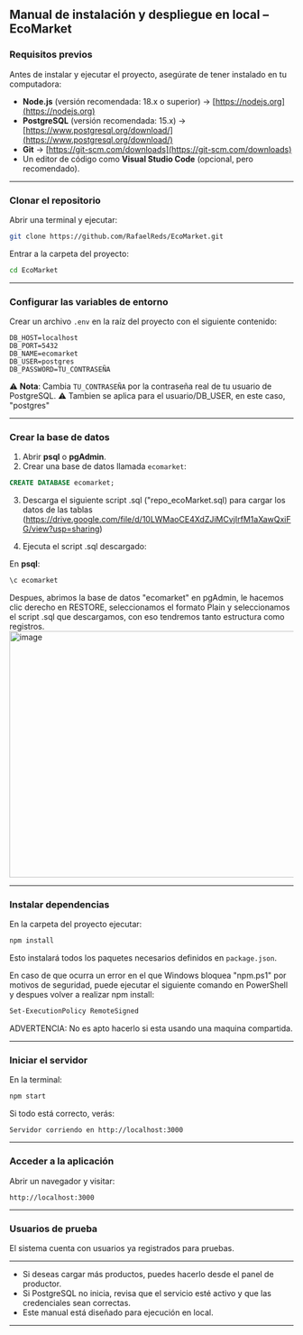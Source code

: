 
##  Manual de instalación y despliegue en local – EcoMarket

### **Requisitos previos**

Antes de instalar y ejecutar el proyecto, asegúrate de tener instalado en tu computadora:

* **Node.js** (versión recomendada: 18.x o superior) → [https://nodejs.org](https://nodejs.org)
* **PostgreSQL** (versión recomendada: 15.x) → [https://www.postgresql.org/download/](https://www.postgresql.org/download/)
* **Git** → [https://git-scm.com/downloads](https://git-scm.com/downloads)
* Un editor de código como **Visual Studio Code** (opcional, pero recomendado).

---

###  **Clonar el repositorio**

Abrir una terminal y ejecutar:

```bash
git clone https://github.com/RafaelReds/EcoMarket.git
```

Entrar a la carpeta del proyecto:

```bash
cd EcoMarket
```

---

###  **Configurar las variables de entorno**

Crear un archivo `.env` en la raíz del proyecto con el siguiente contenido:

```env
DB_HOST=localhost
DB_PORT=5432
DB_NAME=ecomarket
DB_USER=postgres
DB_PASSWORD=TU_CONTRASEÑA
```

⚠️ **Nota**: Cambia `TU_CONTRASEÑA` por la contraseña real de tu usuario de PostgreSQL.
⚠️ Tambien se aplica para el usuario/DB_USER, en este caso, "postgres" 

---

###  **Crear la base de datos**

1. Abrir **psql** o **pgAdmin**.
2. Crear una base de datos llamada `ecomarket`:

```sql
CREATE DATABASE ecomarket;
```

3. Descarga el siguiente script .sql ("repo_ecoMarket.sql) para cargar los datos de las tablas
   (https://drive.google.com/file/d/10LWMaoCE4XdZJiMCvjIrfM1aXawQxiFG/view?usp=sharing)

5. Ejecuta el script .sql descargado:

En **psql**:

```bash
\c ecomarket
```
Despues, abrimos la base de datos "ecomarket" en pgAdmin, le hacemos clic derecho en RESTORE,
seleccionamos el formato Plain y seleccionamos el script .sql que descargamos, con eso tendremos tanto estructura como registros.
<img width="1039" height="437" alt="image" src="https://github.com/user-attachments/assets/4c4aef5a-ad6b-4e1d-a570-222a93cccd4e" />

---

###  **Instalar dependencias**

En la carpeta del proyecto ejecutar:

```bash
npm install
```

Esto instalará todos los paquetes necesarios definidos en `package.json`.

En caso de que ocurra un error en el que Windows bloquea "npm.ps1" por motivos de seguridad,
puede ejecutar el siguiente comando en PowerShell y despues volver a realizar npm install:
```bash
Set-ExecutionPolicy RemoteSigned
```
ADVERTENCIA: No es apto hacerlo si esta usando una maquina compartida.

---

###  **Iniciar el servidor**

En la terminal:

```bash
npm start
```

Si todo está correcto, verás:

```
Servidor corriendo en http://localhost:3000
```

---

###  **Acceder a la aplicación**

Abrir un navegador y visitar:

```
http://localhost:3000
```

---

###  **Usuarios de prueba**

El sistema cuenta con usuarios ya registrados para pruebas.


---

* Si deseas cargar más productos, puedes hacerlo desde el panel de productor.
* Si PostgreSQL no inicia, revisa que el servicio esté activo y que las credenciales sean correctas.
* Este manual está diseñado para ejecución en local.

---

